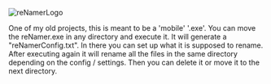 ![reNamerLogo](https://github.com/AleMatGra/reNamer/assets/116359958/a0f9bba3-5482-452f-b6d4-8a5bbc1b4eb8)

One of my old projects, this is meant to be a 'mobile' '.exe'.
You can move the reNamer.exe in any directory and execute it.
It will generate a "reNamerConfig.txt".
In there you can set up what it is supposed to rename.
After executing again it will rename all the files in the same directory depending on the config / settings.
Then you can delete it or move it to the next directory.
